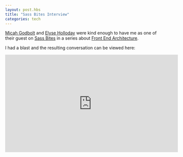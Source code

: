 ```yaml
---
layout: post.hbs
title: "Sass Bites Interview"
categories: tech
---
```


[Micah Godbolt](https://twitter.com/micahgodbolt) and [Elyse Holloday](https://twitter.com/elyseholladay) were kind enough to have me as one of their guest on [Sass Bites](https://www.youtube.com/user/sassbites) in a series about [Front End Architecture](https://github.com/micahgodbolt/front-end-architecture).

I had a blast and the resulting conversation can be viewed here:

<iframe width="560" height="315" src="https://www.youtube.com/embed/YoriXiaviCE" frameborder="0" allowfullscreen></iframe>
